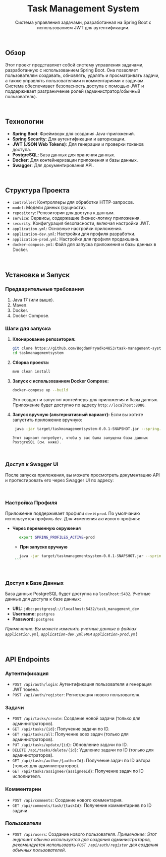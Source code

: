 <h1 align="center">Task Management System</h1>
<p align="center">
  Система управления задачами, разработанная на Spring Boot с использованием JWT для аутентификации.
</p>

<br>

## Обзор

Этот проект представляет собой систему управления задачами, разработанную с использованием Spring Boot. Она позволяет пользователям создавать, обновлять, удалять и просматривать задачи, а также управлять пользователями и комментариями к задачам. Система обеспечивает безопасность доступа с помощью JWT и поддерживает разграничение ролей (администратор/обычный пользователь).

<br>

## Технологии

*   **Spring Boot**: Фреймворк для создания Java-приложений.
*   **Spring Security**: Для аутентификации и авторизации.
*   **JWT (JSON Web Tokens)**: Для генерации и проверки токенов доступа.
*   **PostgreSQL**: База данных для хранения данных.
*   **Docker**: Для контейнеризации приложения и базы данных.
*   **Swagger**: Для документирования API.

<br>

## Структура Проекта


*   `controller`: Контроллеры для обработки HTTP-запросов.
*   `model`: Модели данных (сущности).
*   `repository`: Репозитории для доступа к данным.
*   `service`: Сервисы, содержащие бизнес-логику приложения.
*   `security`: Конфигурация безопасности, включая настройки JWT.
*   `application.yml`: Основные настройки приложения.
*   `application-dev.yml`: Настройки для профиля разработки.
*   `application-prod.yml`: Настройки для профиля продакшена.
*   `docker-compose.yml`: Файл для запуска приложения и базы данных в Docker.

<br>

## Установка и Запуск

### Предварительные требования

1.  Java 17 (или выше).
2.  Maven.
3.  Docker.
4.  Docker Compose.

### Шаги для запуска

1.  **Клонирование репозитория:**

    ```bash
    git clone https://github.com/BogdanPryadko4853/task-management-system
    cd taskmanagementsystem
    ```

2.  **Сборка проекта:**

    ```bash
    mvn clean install
    ```

3.  **Запуск с использованием Docker Compose:**

    ```bash
    docker-compose up --build
    ```

    Это создаст и запустит контейнеры для приложения и базы данных. Приложение будет доступно по адресу `http://localhost:8080`.

4.  **Запуск вручную (альтернативный вариант):**
     Если вы хотите запустить приложение вручную:
       ```bash
        java -jar target/taskmanagementsystem-0.0.1-SNAPSHOT.jar --spring.profiles.active=dev
       ```
        Этот вариант потребует, чтобы у вас была запущена база данных PostgreSQL (см. ниже).

<br>

### Доступ к Swagger UI

После запуска приложения, вы можете просмотреть документацию API и протестировать его через Swagger UI по адресу:

<br>

### Настройка Профиля

Приложение поддерживает профили `dev` и `prod`. По умолчанию используется профиль `dev`. Для изменения активного профиля:
* **Через переменную окружения**
     ```bash
        export SPRING_PROFILES_ACTIVE=prod
     ```
   *  **При запуске вручную**
     ```bash
        java -jar target/taskmanagementsystem-0.0.1-SNAPSHOT.jar --spring.profiles.active=prod
      ```

<br>

### Доступ к Базе Данных

База данных PostgreSQL будет доступна на `localhost:5432`. Учетные данные для доступа к базе данных:

*   **URL:** `jdbc:postgresql://localhost:5432/task_management_dev`
*   **Username:** `postgres`
*   **Password:** `postgres`

*Примечание: Вы можете изменить учетные данные в файлах `application.yml`, `application-dev.yml` или `application-prod.yml`*

<br>

## API Endpoints

### Аутентификация

*   `POST /api/auth/login`: Аутентификация пользователя и генерация JWT токена.
*   `POST /api/auth/register`: Регистрация нового пользователя.

### Задачи

*   `POST /api/tasks/create`: Создание новой задачи (только для администраторов).
*   `GET /api/tasks/{id}`: Получение задачи по ID.
*   `GET /api/tasks/all`: Получение всех задач (только для администраторов).
*   `PUT /api/tasks/update/{id}`: Обновление задачи по ID.
*   `DELETE /api/tasks/delete/{id}`: Удаление задачи по ID (только для администраторов).
*   `GET /api/tasks/author/{authorId}`: Получение задач по ID автора (только для администраторов).
*   `GET /api/tasks/assignee/{assigneeId}`: Получение задач по ID исполнителя.

### Комментарии

*   `POST /api/comments`: Создание нового комментария.
*   `GET /api/comments/task/{taskId}`: Получение комментариев по ID задачи.

### Пользователи

*   `POST /api/users`: Создание нового пользователя. *Примечание: Этот эндпоинт обычно используется для создания администраторов, рекомендуется использовать `POST /api/auth/register` для создания обычных пользователей*.

<br>
